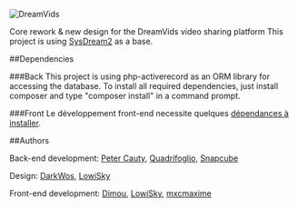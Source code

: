 ﻿![DreamVids](/img/banniere.png "DreamVids v2")

Core rework & new design for the DreamVids video sharing platform
This project is using [SysDream2](https://github.com/Quadrifoglio/SysDream-2) as a base.

##Dependencies

###Back
This project is using php-activerecord as an ORM library for accessing the database.
To install all required dependencies, just install composer and type "composer install" in a command prompt.

###Front
Le développement front-end necessite quelques [dépendances à installer](https://github.com/DreamVids/DreamVids/blob/dreamvids-2.0/assets/README.md).

##Authors

Back-end development: [Peter Cauty](https://github.com/Vetiore), [Quadrifoglio](https://github.com/Quadrifoglio), [Snapcube](https://github.com/Snapcube)

Design: [DarkWos](https://twitter.com/darkwos1), [LowiSky](https://github.com/LowiSky)

Front-end development: [Dimou](https://github.com/dimitrinicolas), [LowiSky](https://github.com/LowiSky), [mxcmaxime](https://github.com/mxcmaxime)
